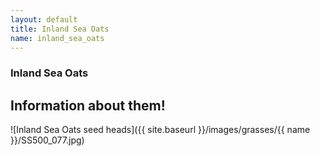 ```yaml
---
layout: default
title: Inland Sea Oats
name: inland_sea_oats
---
```

### Inland Sea Oats

## Information about them!

![Inland Sea Oats seed heads]({{ site.baseurl }}/images/grasses/{{ name }}/SS500_077.jpg)

